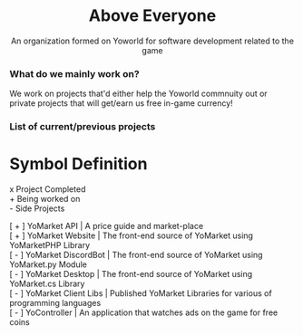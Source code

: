 <div align="center">
    <h1>Above Everyone</h1>
    <p>An organization formed on Yoworld for software development related to the game<p>
</div>

### What do we mainly work on?

We work on projects that'd either help the Yoworld commnuity out or private projects that will get/earn us free in-game currency!

### List of current/previous projects

# Symbol Definition

<p>x Project Completed<br />
+ Being worked on<br />
- Side Projects</p>

<p>[ + ] YoMarket API          | A price guide and market-place<br />
[ + ] YoMarket Website      | The front-end source of YoMarket using YoMarketPHP Library<br />
[ - ] YoMarket DiscordBot   | The front-end source of YoMarket using YoMarket.py Module<br />
[ - ] YoMarket Desktop      | The front-end source of YoMarket using YoMarket.cs Library<br />
[ - ] YoMarket Client Libs  | Published YoMarket Libraries for various of programming languages<br />
[ - ] YoController          | An application that watches ads on the game for free coins</p>
